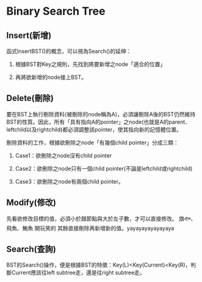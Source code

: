 # Binary Search Tree

## Insert(新增)

函式InsertBST()的概念，可以視為Search()的延伸：
1. 根據BST對Key之規則，先找到將要新增之node「適合的位置」

2. 再將欲新增的node接上BST。


## Delete(刪除)

要在BST上執行刪除資料(被刪除的node稱為A)，必須讓刪除A後的BST仍然維持BST的性質。因此，所有「具有指向A的pointer」之node(也就是A的parent、leftchild以及rightchild)都必須調整該pointer，使其指向新的記憶體位置。

刪除資料的工作，根據欲刪除之node「有幾個child pointer」分成三類：

1. Case1：欲刪除之node沒有child pointer

2. Case2：欲刪除之node只有一個child pointer(不論是leftchild或rightchild)

3. Case3：欲刪除之node有兩個child pointer。


## Modify(修改)

先看欲修改目標的值，必須小於跟節點與大於左子數，才可以直接修改。
旗🐟、飛魚、鮪魚 開玩笑的
其餘直接刪除再新增新的值。yayayayayayayaya

## Search(查詢)

BST的Search()操作，便是根據BST的特徵：Key(L)<Key(Current)<Key(R)，判斷Current應該往left subtree走，還是往right subtree走。
